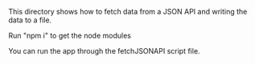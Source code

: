 This directory shows how to fetch data from a JSON API and writing the data to a file.

Run "npm i" to get the node modules

You can run the app through the fetchJSONAPI script file.